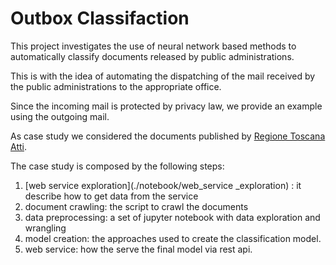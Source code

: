 # Outbox Classifaction

This project investigates the use of neural network based methods to automatically classify documents released by public administrations.

This is with the idea of automating the dispatching of the mail received by the public administrations to the appropriate office.

Since the incoming mail is protected by privacy law, we provide an example using the outgoing mail.

As case study we considered the documents published by [Regione Toscana Atti](http://www.regione.toscana.it/bancadati/atti/).

The case study is composed by the following steps:

1. [web service exploration](./notebook/web_service _exploration) : it describe how to get data from the service
1. document crawling: the script to crawl the documents
2. data preprocessing: a set of jupyter notebook with data exploration and wrangling
3. model creation: the approaches used to create the classification model.
4. web service: how the serve the final model via rest api.
